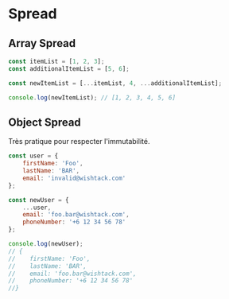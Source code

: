 # Spread

## Array Spread

```javascript
const itemList = [1, 2, 3];
const additionalItemList = [5, 6];

const newItemList = [...itemList, 4, ...additionalItemList];

console.log(newItemList); // [1, 2, 3, 4, 5, 6]
```

## Object Spread

Très pratique pour respecter l'immutabilité.

```javascript
const user = {
    firstName: 'Foo',
    lastName: 'BAR',
    email: 'invalid@wishtack.com'
};

const newUser = {
    ...user,
    email: 'foo.bar@wishtack.com',
    phoneNumber: '+6 12 34 56 78'
};

console.log(newUser);
// {
//    firstName: 'Foo',
//    lastName: 'BAR',
//    email: 'foo.bar@wishtack.com',
//    phoneNumber: '+6 12 34 56 78'
//}
```

## 

